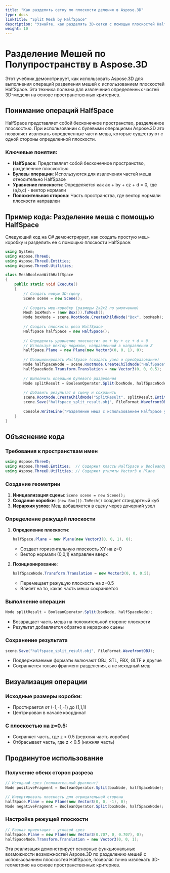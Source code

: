 ```yaml
---
title: "Как разделить сетку по плоскости деления в Aspose.3D"
type: docs
linkTitle: "Split Mesh by HalfSpace"
description: "Узнайте, как разделять 3D-сетки с помощью плоскостей HalfSpace в Aspose.3D"
weight: 10
---
```


# Разделение Мешей по Полупространству в Aspose.3D

Этот учебник демонстрирует, как использовать Aspose.3D для выполнения операций разделения мешей с использованием плоскостей HalfSpace. Эта техника полезна для извлечения определенных частей 3D-модели на основе пространственных критериев.

## Понимание операций HalfSpace

HalfSpace представляет собой бесконечное пространство, разделенное плоскостью. При использовании с булевыми операциями Aspose.3D это позволяет извлекать определенные части меша, которые существуют с одной стороны определенной плоскости.

### Ключевые понятия:
- **HalfSpace**: Представляет собой бесконечное пространство, разделенное плоскостью
- **Булевы операции**: Используются для извлечения частей меша относительно HalfSpace
- **Уравнение плоскости**: Определяется как ax + by + cz + d = 0, где (a,b,c) - вектор нормали
- **Положительная сторона**: Часть пространства, где вектор нормали плоскости направлен

## Пример кода: Разделение меша с помощью HalfSpace

Следующий код на C# демонстрирует, как создать простую меш-коробку и разделить ее с помощью плоскости HalfSpace:

```csharp
using System;
using Aspose.ThreeD;
using Aspose.ThreeD.Entities;
using Aspose.ThreeD.Utilities;

class MeshBooleanWithHalfSpace
{
    public static void Execute()
    {
        // Создать новую 3D-сцену
        Scene scene = new Scene();
        
        // Создать меш-коробку (размеры 2x2x2 по умолчанию)
        Mesh boxMesh = (new Box()).ToMesh();
        Node boxNode = scene.RootNode.CreateChildNode("Box", boxMesh);
        
        // Создать плоскость реза HalfSpace
        HalfSpace halfSpace = new HalfSpace();
        
        // Определить уравнение плоскости: ax + by + cz + d = 0
        // Используя вектор нормали, направленный в направлении Z
        halfSpace.Plane = new Plane(new Vector3(0, 0, 1), 0);
        
        // Позиционировать HalfSpace (создать узел и преобразование)
        Node halfSpaceNode = scene.RootNode.CreateChildNode("HalfSpace", halfSpace);
        halfSpaceNode.Transform.Translation = new Vector3(0, 0, 0.5);  // Позиция на z=0.5
        
        // Выполнить операцию булевого разделения
        Node splitResult = BooleanOperator.Split(boxNode, halfSpaceNode);
        
        // Добавить результат в сцену и сохранить
        scene.RootNode.CreateChildNode("SplitResult", splitResult.Entity);
        scene.Save("halfspace_split_result.obj", FileFormat.WavefrontOBJ);
        
        Console.WriteLine("Разделение меша с использованием HalfSpace успешно завершено.");
    }
}
```

## Объяснение кода

### Требования к пространствам имен
```csharp
using Aspose.ThreeD;
using Aspose.ThreeD.Entities;  // Содержит классы HalfSpace и BooleanOperator
using Aspose.ThreeD.Utilities; // Содержит утилиты Vector3 и Plane
```

### Создание геометрии
1. **Инициализация сцены**: `Scene scene = new Scene();`
2. **Создание коробки**: `(new Box()).ToMesh()` создает стандартный куб
3. **Иерархия узлов**: Меш добавляется в сцену через дочерний узел

### Определение режущей плоскости
1. **Определение плоскости**:
   ```csharp
   halfSpace.Plane = new Plane(new Vector3(0, 0, 1), 0);
   ```
   - Создает горизонтальную плоскость XY на z=0
   - Вектор нормали (0,0,1) направлен вверх

2. **Позиционирование**:
   ```csharp
   halfSpaceNode.Transform.Translation = new Vector3(0, 0, 0.5);
   ```
   - Перемещает режущую плоскость на z=0.5
   - Влияет на то, какая часть меша сохраняется

### Выполнение операции
```csharp
Node splitResult = BooleanOperator.Split(boxNode, halfSpaceNode);
```
- Возвращает часть меша на положительной стороне плоскости
- Результат добавляется обратно в иерархию сцены

### Сохранение результата
```csharp
scene.Save("halfspace_split_result.obj", FileFormat.WavefrontOBJ);
```
- Поддерживаемые форматы включают OBJ, STL, FBX, GLTF и другие
- Сохраняется только фрагмент разделения, а не исходный меш

## Визуализация операции

### Исходные размеры коробки:
- Простирается от (-1,-1,-1) до (1,1,1)
- Центрирован в начале координат

### С плоскостью на z=0.5:
- Сохраняет часть, где z > 0.5 (верхняя часть коробки)
- Отбрасывает часть, где z < 0.5 (нижняя часть)

## Продвинутое использование

### Получение обеих сторон разреза
```csharp
// Исходный срез (положительный фрагмент)
Node positiveFragment = BooleanOperator.Split(boxNode, halfSpaceNode);

// Инвертировать плоскость для отрицательной стороны
halfSpace.Plane = new Plane(new Vector3(0, 0, -1), 0);
Node negativeFragment = BooleanOperator.Split(boxNode, halfSpaceNode);
```

### Настройка режущей плоскости
```csharp
// Разная ориентация - угловой срез
halfSpace.Plane = new Plane(new Vector3(0.707, 0, 0.707), 0);
halfSpaceNode.Transform.Translation = new Vector3(0, 0, 1);
```

Эта реализация демонстрирует основные функциональные возможности возможностей Aspose.3D по разделению мешей с использованием плоскостей HalfSpace, позволяя точно извлекать 3D-геометрию на основе пространственных критериев.